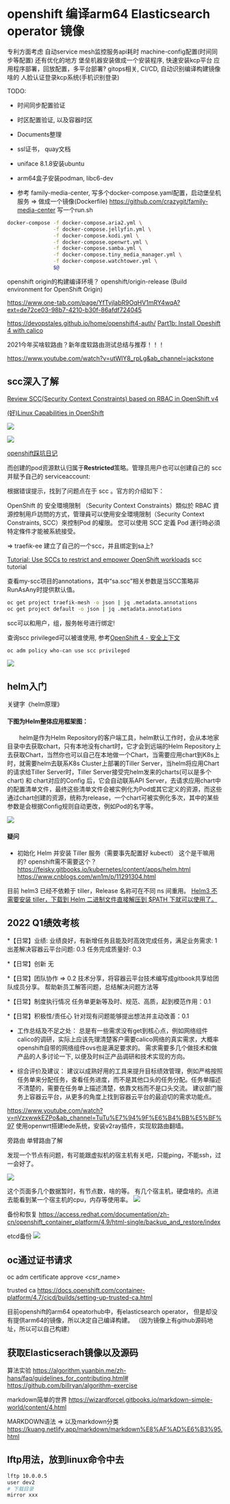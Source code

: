 # openshift 编译arm64 Elasticsearch operator 镜像

专利方面考虑
自动service mesh监控服务api耗时
machine-config配置(时间同步等配置) 还有优化的地方
堡垒机器安装做成一个安装程序, 快速安装kcp平台
应用程序部署，回放配置，多平台部署?
gitops相关, CI/CD, 自动识别编译构建镜像啥的
人脸认证登录kcp系统(手机识别登录)

TODO:
* 时间同步配置验证
* 时区配置验证, 以及容器时区

* Documents整理
* ssl证书， quay文档
* uniface 8.1.8安装ubuntu
* arm64盒子安装podman, libc6-dev
* 参考 family-media-center, 写多个docker-compose.yaml配置，启动堡垒机服务 => 做成一个镜像(Dockerfile)
https://github.com/crazygit/family-media-center
写一个run.sh
```bash
docker-compose -f docker-compose.aria2.yml \
               -f docker-compose.jellyfin.yml \
               -f docker-compose.kodi.yml \
               -f docker-compose.openwrt.yml \
               -f docker-compose.samba.yml \
               -f docker-compose.tiny_media_manager.yml \
               -f docker-compose.watchtower.yml \
               $@
```

openshift origin的构建编译环境？
openshift/origin-release
(Build environment for OpenShift Origin)


https://www.one-tab.com/page/YfTvjlabR9OqHV1mRY4wqA?ext=de72ce03-98b7-4210-b30f-86afdf724045

https://devopstales.github.io/home/openshift4-auth/
[Part1b: Install Opeshift 4 with calico](https://devopstales.github.io/kubernetes/openshift4-calico/)


2021今年买啥软路由？新年度软路由测试总结与推荐！！！

https://www.youtube.com/watch?v=utWlY8_rpLg&ab_channel=jackstone

## scc深入了解

[Review SCC(Security Context Constraints) based on RBAC in OpenShift v4](https://daein.medium.com/review-scc-security-context-constraints-based-on-rbac-on-openshift-49007ff26317)

[(好)Linux Capabilities in OpenShift](https://cloud.redhat.com/blog/linux-capabilities-in-openshift)

![](https://cloud.redhat.com/hubfs/Openshift%20API%20Call.png)

![](https://cloud.redhat.com/hubfs/SCC_Admission_Simplified.png)

[openshift踩坑日记](https://developer.aliyun.com/article/787121)

而创建的pod资源默认归属于**Restricted**策略。管理员用户也可以创建自己的 scc 并赋予自己的 serviceaccount:

根据错误提示，找到了问题点在于 scc 。官方的介绍如下：

OpenShift 的 安全環境限制 （Security Context Constraints）類似於 RBAC 資源控制用戶訪問的方式，管理員可以使用安全環境限制（Security Context Constraints, SCC）來控制Pod 的權限。 您可以使用 SCC 定義 Pod 運行時必須特定條件才能被系統接受。

=> traefik-ee 建立了自己的一个scc，并且绑定到sa上?


[Tutorial: Use SCCs to restrict and empower OpenShift workloads](https://developer.ibm.com/learningpaths/secure-context-constraints-openshift/scc-tutorial/)
scc tutorial


查看my-scc项目的annotations，其中“sa.scc”相关参数是当SCC策略非RunAsAny时提供默认值。

```bash
oc get project traefik-mesh -o json | jq .metadata.annotations
oc get project default -o json | jq .metadata.annotations
```

scc可以和用户，组，服务帐号进行绑定!


查询scc privileged可以被谁使用, 参考[OpenShift 4 - 安全上下文](https://blog.csdn.net/weixin_43902588/article/details/103374097)
```bash
oc adm policy who-can use scc privileged
```

![](2022-03-26-14-45-45.png)

## helm入门

关键字《helm原理》

#### 下图为Helm整体应用框架图：

　　helm是作为Helm Repository的客户端工具，helm默认工作时，会从本地家目录中去获取chart，只有本地没有chart时，它才会到远端的Helm Repository上去获取Chart，当然你也可以自己在本地做一个Chart，当需要应用chart到K8s上时，就需要helm去联系K8s Cluster上部署的Tiller Server，当helm将应用Chart的请求给Tiller Server时，Tiller Server接受完helm发来的charts(可以是多个chart) 和 chart对应的Config 后，它会自动联系API Server，去请求应用chart中的配置清单文件，最终这些清单文件会被实例化为Pod或其它定义的资源，而这些通过chart创建的资源，统称为release，一个chart可被实例化多次，其中的某些参数是会根据Config规则自动更改，例如Pod的名字等。

![](https://img2018.cnblogs.com/blog/922925/201908/922925-20190802211739347-306840075.png)

#### 疑问

* 初始化 Helm 并安装 Tiller 服务（需要事先配置好 kubectl）
这个是干嘛用的? openshift需不需要这个？
https://feisky.gitbooks.io/kubernetes/content/apps/helm.html
https://www.cnblogs.com/wn1m/p/11291304.html

目前 helm3 已经不依赖于 tiller，Release 名称可在不同 ns 间重用。
[Helm3 不需要安装 tiller，下载到 Helm 二进制文件直接解压到 $PATH 下就可以使用了。](https://xie.infoq.cn/article/1497dec4312a1233b613939f2)

## 2022 Q1绩效考核

*【日常】业绩:
  业绩良好，有新增任务且能及时高效完成任务，满足业务需求: 1
  出差解决容器云平台问题: 0.3
  任务完成质量好: 0.3

*【日常】创新
  无

*【日常】团队协作 => 0.2
  技术分享，将容器云平台技术编写成gitbook共享给团队成员分享。
  帮助新员工解答问题，总结解决问题方法等

*【日常】制度执行情况
  任务单更新等及时、规范、高质，起到模范作用：0.1

*【日常】积极性/责任心
  针对现有问题能够提出想法并主动改善：0.1


* 工作总结及不足之处：
  总是有一些需求没有get到核心点，例如网络组件calico的调研，实际上应该先理清楚客户需要calico网络的真实需求，大概率openshift自带的网络组件ovs也是满足要求的。
  需求需要多几个做技术和做产品的人多讨论一下, 以便及时纠正产品调研和技术实现的方向。
  

* 综合评价及建议：
  建议以成熟好用的工具来提升目标绩效管理，例如严格按照任务单来分配任务，查看任务进度，而不是其他口头的任务分配。任务单描述不清楚的，需要在任务单上描述清楚，依靠文档而不是口头交流。
  建议部门服务上容器云平台，从更多的角度上找到容器云平台的最迫切的需求功能点。




https://www.youtube.com/watch?v=nVzxwwkEZPo&ab_channel=TuTu%E7%94%9F%E6%B4%BB%E5%BF%97
使用openwrt搭建lede系统，安装v2ray插件，实现软路由翻墙。

旁路由 单臂路由了解

发现一个节点有问题，有可能跟虚拟机的宿主机有关吧，只能ping，不能ssh，过一会好了。

![](2022-03-17-11-59-33.png)

这个页面多几个数据暂时，有节点数，啥的等。
有几个宿主机，硬盘啥的。点进去能看到某一个宿主机的cpu，内存等使用率。
![](2022-03-16-14-03-50.png)

备份和恢复
https://access.redhat.com/documentation/zh-cn/openshift_container_platform/4.9/html-single/backup_and_restore/index

etcd备份
![](2022-03-14-21-27-51.png)

## oc通过证书请求
oc adm certificate approve <csr_name>


trusted ca
https://docs.openshift.com/container-platform/4.7/cicd/builds/setting-up-trusted-ca.html

目前openshift的arm64 opeatorhub中，有elasticsearch operator，
但是却没有提供arm64的镜像，所以决定自己编译构建。
（因为镜像上有github源码地址，所以可以自己构建）

## 获取Elasticserach镜像以及源码


算法实验
https://algorithm.yuanbin.me/zh-hans/faq/guidelines_for_contributing.html#
https://github.com/billryan/algorithm-exercise

markdown简单的世界
https://wizardforcel.gitbooks.io/markdown-simple-world/content/4.html

MARKDOWN语法
  => 以及markdown分类
https://kuang.netlify.app/markdown/markdown%E8%AF%AD%E6%B3%95.html

## lftp用法，放到linux命令中去

```bash
lftp 10.0.0.5
user dev2
# 下载目录
mirror xxx
```
